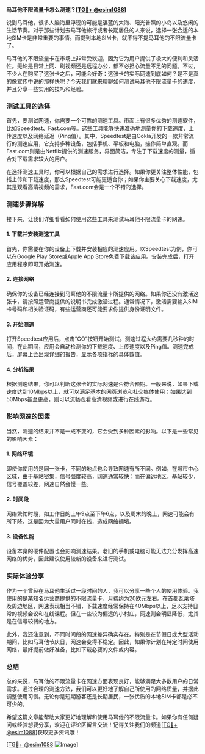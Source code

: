 **马耳他不限流量卡怎么测速？[[TG💪+ @esim1088](https://t.me/s/esim1088)]**

说到马耳他，很多人脑海里浮现的可能是湛蓝的大海、阳光普照的小岛以及悠闲的生活节奏。对于那些计划去马耳他旅行或者长期居住的人来说，选择一张合适的本地SIM卡是非常重要的事情。而提到本地SIM卡，就不得不提马耳他的不限流量卡了。

马耳他的不限流量卡在市场上非常受欢迎，因为它为用户提供了极大的便利和灵活性。无论是日常上网、刷视频还是远程办公，都不必担心流量不足的问题。不过，不少人在购买了这张卡之后，可能会好奇：这张卡的实际网速到底如何？是不是真的像宣传中说的那样快呢？今天我们就来聊聊如何测试马耳他不限流量卡的速度，并且分享一些实用的技巧和经验。

### 测试工具的选择

首先，要测试网速，你需要一个可靠的测速工具。市面上有很多优秀的测速软件，比如Speedtest、Fast.com等。这些工具能够快速准确地测量你的下载速度、上传速度以及网络延迟（Ping值）。其中，Speedtest是由Ookla开发的一款非常流行的测速应用，它支持多种设备，包括手机、平板和电脑，操作简单直观。而Fast.com则是由Netflix提供的测速服务，界面简洁，专注于下载速度的测量，适合对下载需求较大的用户。

在选择测速工具时，你可以根据自己的需求进行选择。如果你更关注整体性能，包括上传和下载速度，那么Speedtest可能更适合你；如果你主要关心下载速度，尤其是观看高清视频的需求，Fast.com会是一个不错的选择。

### 测速步骤详解

接下来，让我们详细看看如何使用这些工具来测试马耳他不限流量卡的网速。

#### 1. 下载并安装测速工具
首先，你需要在你的设备上下载并安装相应的测速应用。以Speedtest为例，你可以在Google Play Store或Apple App Store免费下载该应用。安装完成后，打开应用程序即可开始测速。

#### 2. 连接网络
确保你的设备已经连接到马耳他的不限流量卡所提供的网络。如果你还没有激活这张卡，请按照运营商提供的说明书完成激活过程。通常情况下，激活需要输入SIM卡号码和相关验证码，有些运营商还可能要求你提供身份证明文件。

#### 3. 开始测速
打开Speedtest应用后，点击“GO”按钮开始测试。测速过程大约需要几秒钟的时间，在此期间，应用会自动检测你的下载速度、上传速度以及Ping值。测速完成后，屏幕上会出现详细的报告，显示各项指标的具体数值。

#### 4. 分析结果
根据测速结果，你可以判断这张卡的实际网速是否符合预期。一般来说，如果下载速度达到10Mbps以上，就可以满足基本的网页浏览和社交媒体使用；如果达到50Mbps甚至更高，则可以流畅观看高清视频或进行在线游戏。

### 影响网速的因素

当然，测速的结果并不是一成不变的，它会受到多种因素的影响。以下是一些常见的影响因素：

#### 1. 网络环境
即使你使用的是同一张卡，不同的地点也会导致网速有所不同。例如，在城市中心区域，由于基站密集，信号强度较高，网速通常较快；而在偏远地区，基站较少，信号覆盖较差，网速自然会慢一些。

#### 2. 时间段
网络繁忙时段，如工作日的上午9点至下午6点，以及周末的晚上，网速可能会有所下降。这是因为大量用户同时在线，造成网络拥堵。

#### 3. 设备性能
设备本身的硬件配置也会影响测速结果。老旧的手机或电脑可能无法充分发挥高速网络的优势，因此建议使用较新的设备来进行测试。

### 实际体验分享

作为一个曾经在马耳他生活过一段时间的人，我可以分享一些个人的使用体验。我使用的是某知名运营商提供的不限流量卡，月费约为20欧元左右。在首都瓦莱塔及周边地区，网速表现相当不错，下载速度经常保持在40Mbps以上，足以支持日常的视频会议和在线课程。但在一些较为偏远的小村庄，网速则会明显降低，尤其是在信号较弱的地方。

此外，我还注意到，不同时间段的网速差异确实存在。特别是在节假日或大型活动期间，比如马耳他节庆日，网速会变得不稳定。因此，如果你计划在特定时间使用网络，最好提前做好准备，比如下载必要的文件或内容。

### 总结

总的来说，马耳他的不限流量卡在网速方面表现良好，能够满足大多数用户的日常需求。通过合理的测速方法，我们可以更好地了解自己所使用的网络质量，并据此调整使用习惯。无论你是短期游客还是长期居民，一张优质的本地SIM卡都是必不可少的。

希望这篇文章能帮助大家更好地理解和使用马耳他的不限流量卡。如果你有任何疑问或经验想要分享，欢迎在评论区留言交流！记得关注我们的频道[[TG💪+ @esim1088](https://t.me/s/esim1088)]获取更多资讯哦！

[[TG💪+ @esim1088](https://t.me/s/esim1088) ![Image](https://i.postimg.cc/4NQfJmqS/Snipaste-2025-05-13-00-14-12.png)]